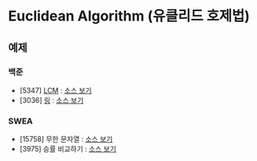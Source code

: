 # Euclidean Algorithm (유클리드 호제법)

## 예제
### 백준
- [5347] [LCM](https://www.acmicpc.net/problem/5347) : [소스 보기](https://github.com/YunSuJeong/BAEKJOON/tree/main/%EB%B0%B1%EC%A4%80/Silver/5347.%E2%80%85LCM)
- [3036] [링](https://www.acmicpc.net/problem/3036) : [소스 보기](https://github.com/YunSuJeong/BAEKJOON/tree/main/%EB%B0%B1%EC%A4%80/Silver/3036.%E2%80%85%EB%A7%81)

### SWEA
- [15758] 무한 문자열 : [소스 보기](https://github.com/YunSuJeong/Coding-Test/tree/main/SWEA/D3/15758.%E2%80%85%EB%AC%B4%ED%95%9C%E2%80%85%EB%AC%B8%EC%9E%90%EC%97%B4)
- [3975] 승률 비교하기 : [소스 보기](https://github.com/YunSuJeong/Coding-Test/tree/main/SWEA/D3/3975.%E2%80%85%EC%8A%B9%EB%A5%A0%E2%80%85%EB%B9%84%EA%B5%90%ED%95%98%EA%B8%B0)
